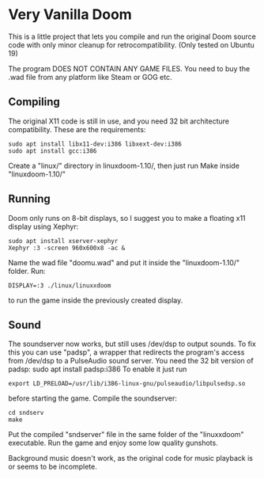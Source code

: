 # Very Vanilla Doom
This is a little project that lets you compile and run the original Doom source code with only minor cleanup for retrocompatibility. (Only tested on Ubuntu 19)

The program DOES NOT CONTAIN ANY GAME FILES. You need to buy the .wad file from any platform like Steam or GOG etc.

## Compiling

The original X11 code is still in use, and you need 32 bit architecture compatibility. These are the requirements:

```
sudo apt install libx11-dev:i386 libxext-dev:i386
sudo apt install gcc:i386
```

Create a "linux/" directory in linuxdoom-1.10/, then just run Make inside "linuxdoom-1.10/"

## Running
Doom only runs on 8-bit displays, so I suggest you to make a floating x11 display using Xephyr:

```
sudo apt install xserver-xephyr
Xephyr :3 -screen 960x600x8 -ac &
```

Name the wad file "doomu.wad" and put it inside the "linuxdoom-1.10/" folder.
Run:
``` 
DISPLAY=:3 ./linux/linuxxdoom
```
to run the game inside the previously created display.

## Sound
The soundserver now works, but still uses /dev/dsp to output sounds.
To fix this you can use "padsp", a wrapper that redirects the program's access from /dev/dsp to a PulseAudio sound server.
You need the 32 bit version of padsp: sudo apt install padsp:i386
To enable it just run 
``` 
export LD_PRELOAD=/usr/lib/i386-linux-gnu/pulseaudio/libpulsedsp.so
``` 
before starting the game. 
Compile the soundserver: 

```
cd sndserv
make
```

Put the compiled "sndserver" file in the same folder of the "linuxxdoom" executable.
Run the game and enjoy some low quality gunshots.

Background music doesn't work, as the original code for music playback is or seems to be incomplete.



